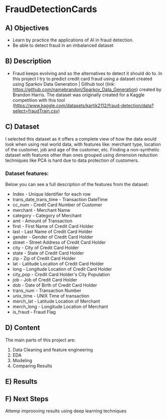 # FraudDetectionCards

## A) Objectives
- Learn by practice the applications of AI in fraud detection.
- Be able to detect fraud in an imbalanced dataset


## B) Description
- Fraud keeps evolving and so the alternatives to detect it should do to. In this project I try to predict credit card fraud using a dataset created using Sparkov Data Generation | Github tool (link: https://github.com/namebrandon/Sparkov_Data_Generation) created by Brandon Harris. The dataset was originally created for a Kaggle competition with this tool (https://www.kaggle.com/datasets/kartik2112/fraud-detection/data?select=fraudTrain.csv)

## C) Dataset
I selected this dataset as it offers a complete view of how the data would look when using real world data, with features like: merchant type, location of the customer, job and age of the customer, etc. Finding a non-synthetic dataset with features other than ones grouped using dimension reduction techniques like PCA is hard due to data protection of customers.

### Dataset features:
Below you can see a full description of the features from the dataset:
- Index - Unique Identifier for each row
- trans_date_trans_time - Transaction DateTime
- cc_num - Credit Card Number of Customer
- merchant - Merchant Name
- category - Category of Merchant
- amt - Amount of Transaction
- first - First Name of Credit Card Holder
- last - Last Name of Credit Card Holder
- gender - Gender of Credit Card Holder
- street - Street Address of Credit Card Holder
- city - City of Credit Card Holder
- state - State of Credit Card Holder
- zip - Zip of Credit Card Holder
- lat - Latitude Location of Credit Card Holder
- long - Longitude Location of Credit Card Holder
- city_pop - Credit Card Holder's City Population
- job - Job of Credit Card Holder
- dob - Date of Birth of Credit Card Holder
- trans_num - Transaction Number
- unix_time - UNIX Time of transaction
- merch_lat - Latitude Location of Merchant
- merch_long - Longitude Location of Merchant
- is_fraud - Fraud Flag

## D) Content
The main parts of this project are:
1) Data Cleaning and feature engineering
2) EDA
3) Modeling
4) Comparing Results

## E) Results

## F) Next Steps
Attemp improoving results using deep learning techniques
